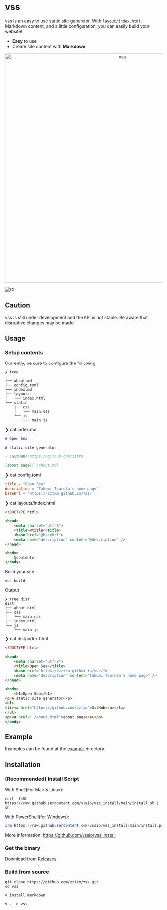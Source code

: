# vss

vss is an easy to use static site generator. With `layout/index.html`, Markdown
content, and a little configuration, you can easily build your website!

- **Easy** to use
- Create site content with **Markdown**

<p align="center">
  <img src="./image.gif" alt="vss" width="738">
</p>

![CI](https://github.com/zztkm/vss/workflows/CI/badge.svg)

## Caution

vss is still under development and the API is not stable. Be aware that
disruptive changes may be made!

## Usage

### Setup contents

Currently, be sure to configure the following

```
❯ tree  
.
├── about.md
├── config.toml
├── index.md
├── layouts
│   └── index.html
└── static
    ├── css
    │   └── main.css
    └── js
        └── main.js
```

❯ cat index.md

```markdown
# Open Sea

A static site generator

- [GitHub](https://github.com/zztkm)

[about page](./about.md)
```

❯ cat config.toml

```toml
title = "Open Sea"
description = "Takumi Tsuruta's home page"
baseUrl = 'https://zztkm.github.io/vss/'
```

❯ cat layouts/index.html

```html
<!DOCTYPE html>

<head>
    <meta charset="utf-8">
    <title>@title</title>
    <base href="@baseUrl">
    <meta name="description" content="@description" />
</head>

<body>
    @contents
</body>
```

Build your site

```
vss build
```

Output

```
❯ tree dist
dist
├── about.html
├── css
│   └── main.css
├── index.html
└── js
    └── main.js
```

❯ cat dist/index.html

```html
<!DOCTYPE html>

<head>
    <meta charset="utf-8">
    <title>Open Sea</title>
    <base href="https://zztkm.github.io/vss/">
    <meta name="description" content="Takumi Tsuruta's home page" />
</head>

<body>
    <h1>Open Sea</h1>
<p>A static site generator</p>
<ul>
<li><a href="https://github.com/zztkm">GitHub</a></li>
</ul>
<p><a href="./about.html">about page</a></p>
</body>
```

## Example

Examples can be found at the
[example](https://github.com/zztkm/vss/tree/main/example) directory.

## Installation

### (Recommended) Install Script

With Shell(For Mac & Linux):

```shell
curl -fsSL https://raw.githubusercontent.com/vssio/vss_install/main/install.sh | sh
```

With PowerShell(for Windows):

```powershell
irm https://raw.githubusercontent.com/vssio/vss_install/main/install.ps1 | iex
```

More information: https://github.com/vssio/vss_install

### Get the binary

Download from [Releases](https://github.com/zztkm/vss/releases)

### Build from source

```
git clone https://github.com/zztkm/vss.git
cd vss

v install markdown

v . -o vss
```
